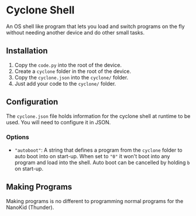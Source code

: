 # Cyclone Shell
An OS shell like program that lets you load and switch programs on the fly without needing another device and do other small tasks.

## Installation
1. Copy the `code.py` into the root of the device.
2. Create a `cyclone` folder in the root of the device.
3. Copy the `cyclone.json` into the `cyclone/` folder.
4. Just add your code to the `cyclone/` folder.

## Configuration
The `cyclone.json` file holds information for the cyclone shell at runtime to be used. You will need to configure it in JSON.

### Options
- `"autoboot"`: A string that defines a program from the `cyclone` folder to auto boot into on start-up. When set to `"0"` it won't boot into any program and load into the shell. Auto boot can be cancelled by holding `b` on start-up.

## Making Programs
Making programs is no different to programming normal programs for the NanoKid (Thunder).